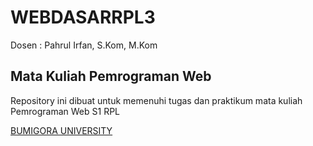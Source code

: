 # WEBDASARRPL3

Dosen : Pahrul Irfan, S.Kom, M.Kom

## Mata Kuliah Pemrograman Web

Repository ini dibuat untuk memenuhi tugas dan praktikum mata kuliah Pemrograman Web S1 RPL

[BUMIGORA UNIVERSITY](https://universitasbumigora.ac.id)
